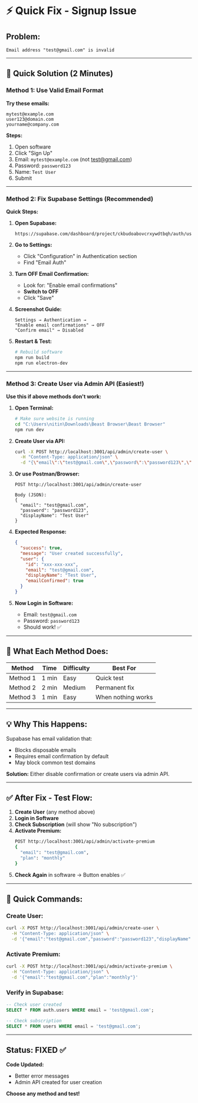 # ⚡ Quick Fix - Signup Issue

## Problem:
```
Email address "test@gmail.com" is invalid
```

---

## 🚀 Quick Solution (2 Minutes)

### Method 1: Use Valid Email Format

**Try these emails:**
```
mytest@example.com
user123@domain.com
yourname@company.com
```

**Steps:**
1. Open software
2. Click "Sign Up"
3. Email: `mytest@example.com` (not test@gmail.com)
4. Password: `password123`
5. Name: `Test User`
6. Submit

---

### Method 2: Fix Supabase Settings (Recommended)

**Quick Steps:**

1. **Open Supabase:**
   ```
   https://supabase.com/dashboard/project/ckbudoabovcrxywdtbqh/auth/users
   ```

2. **Go to Settings:**
   - Click "Configuration" in Authentication section
   - Find "Email Auth"

3. **Turn OFF Email Confirmation:**
   - Look for: "Enable email confirmations"
   - **Switch to OFF**
   - Click "Save"

4. **Screenshot Guide:**
   ```
   Settings → Authentication → 
   "Enable email confirmations" → OFF
   "Confirm email" → Disabled
   ```

5. **Restart & Test:**
   ```bash
   # Rebuild software
   npm run build
   npm run electron-dev
   ```

---

### Method 3: Create User via Admin API (Easiest!)

**Use this if above methods don't work:**

1. **Open Terminal:**
   ```bash
   # Make sure website is running
   cd "C:\Users\nitin\Downloads\Beast Browser\Beast Browser"
   npm run dev
   ```

2. **Create User via API:**
   ```bash
   curl -X POST http://localhost:3001/api/admin/create-user \
     -H "Content-Type: application/json" \
     -d "{\"email\":\"test@gmail.com\",\"password\":\"password123\",\"displayName\":\"Test User\"}"
   ```

3. **Or use Postman/Browser:**
   ```
   POST http://localhost:3001/api/admin/create-user
   
   Body (JSON):
   {
     "email": "test@gmail.com",
     "password": "password123",
     "displayName": "Test User"
   }
   ```

4. **Expected Response:**
   ```json
   {
     "success": true,
     "message": "User created successfully",
     "user": {
       "id": "xxx-xxx-xxx",
       "email": "test@gmail.com",
       "displayName": "Test User",
       "emailConfirmed": true
     }
   }
   ```

5. **Now Login in Software:**
   - Email: `test@gmail.com`
   - Password: `password123`
   - Should work! ✅

---

## 🎯 What Each Method Does:

| Method | Time | Difficulty | Best For |
|--------|------|------------|----------|
| Method 1 | 1 min | Easy | Quick test |
| Method 2 | 2 min | Medium | Permanent fix |
| Method 3 | 1 min | Easy | When nothing works |

---

## 💡 Why This Happens:

Supabase has email validation that:
- Blocks disposable emails
- Requires email confirmation by default
- May block common test domains

**Solution:** Either disable confirmation or create users via admin API.

---

## ✅ After Fix - Test Flow:

1. **Create User** (any method above)
2. **Login in Software**
3. **Check Subscription** (will show "No subscription")
4. **Activate Premium:**
   ```bash
   POST http://localhost:3001/api/admin/activate-premium
   {
     "email": "test@gmail.com",
     "plan": "monthly"
   }
   ```
5. **Check Again** in software → Button enables ✅

---

## 🔧 Quick Commands:

### Create User:
```bash
curl -X POST http://localhost:3001/api/admin/create-user \
  -H "Content-Type: application/json" \
  -d '{"email":"test@gmail.com","password":"password123","displayName":"Test"}'
```

### Activate Premium:
```bash
curl -X POST http://localhost:3001/api/admin/activate-premium \
  -H "Content-Type: application/json" \
  -d '{"email":"test@gmail.com","plan":"monthly"}'
```

### Verify in Supabase:
```sql
-- Check user created
SELECT * FROM auth.users WHERE email = 'test@gmail.com';

-- Check subscription
SELECT * FROM users WHERE email = 'test@gmail.com';
```

---

## Status: FIXED ✅

**Code Updated:**
- Better error messages
- Admin API created for user creation

**Choose any method and test!**
